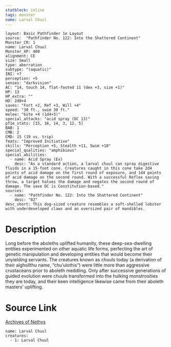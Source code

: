 ```yaml
---
statblock: inline
tags: monster
name: Larval Chuul
---
```

```statblock
layout: Basic Pathfinder 1e Layout
source:  "Pathfinder No. 122: Into the Shattered Continent"
Monster_CR: 1
name: Larval Chuul
Monster_XP: 400
alignment: CE
size: Small
type: aberration
subtype: "(aquatic)"
INI: +7
perception: +5
senses: "darkvision"
AC: "14, touch 14, flat-footed 11 (dex +3, size +1)"
HP: 13
HP_extra: ""
HD: 2d8+4
saves: "Fort +2, Ref +3, Will +4"
speed: "30 ft., swim 30 ft."
melee: "bite +4 (1d4+3)"
special_attacks: "acid spray (DC 13)"
pf1e_stats: [15, 16, 14, 3, 12, 5]
BAB: 1
CMB: 2
CMD: 15 (19 vs. trip)
feats: "Improved Initiative"
skills: "Perception +5, Stealth +11, Swim +10"
special_qualities: "amphibious"
special_abilities:
  - name: Acid Spray (Ex)
    desc: "As a standard action, a larval chuul can spray digestive fluids in a 15-foot cone. Creatures caught in this cone take 2d4 points of acid damage on the first round of exposure, and 1d4 points of acid damage on the second round. With a successful Reflex saving throw, a target halves the damage and negates the second round of damage. The save DC is Constitution-based."
sources:
  - name: "Pathfinder No. 122: Into the Shattered Continent"
    desc: "82"
desc_short: This dog-sized creature resembles a soft-shelled lobster with underdeveloped claws and an oversized pair of mandibles.
```
# Description
Long before the aboleths uplifted humanity, these deep-sea-dwelling entities experimented on other aquatic life forms, perfecting the art of genetic manipulation and developing entities that would become their unyielding servants. The creatures known as chuuls today (a derivation of their alghollthu name, “chu’ulothis”) were little more than aggressive crustaceans prior to aboleth meddling. Only after successive generations of guided evolution were chuuls transformed into the hulking monstrosities they are today, and their keen intelligence likewise came from their aboleth masters’ uplifting.
# Source Link
[Archives of Nethys](https://aonprd.com/MonsterDisplay.aspx?ItemName=Larval%20Chuul)
```encounter-table
name: Larval Chuul
creatures:
  - 1: Larval Chuul
```
